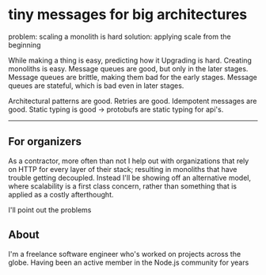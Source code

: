 # tiny messages for big architectures
problem: scaling a monolith is hard
solution: applying scale from the beginning

While making a thing is easy, predicting how it
Upgrading is hard. Creating monoliths is easy. Message queues are good, but
only in the later stages. Message queues are brittle, making them bad for the
early stages. Message queues are stateful, which is bad even in later stages.

Architectural patterns are good. Retries are good. Idempotent messages are
good. Static typing is good -> protobufs are static typing for api's.

-----------------
## For organizers
As a contractor, more often than not I help out with organizations that rely on
HTTP for every layer of their stack; resulting in monoliths that have trouble
getting decoupled. Instead I'll be showing off an alternative model, where
scalability is a first class concern, rather than something that is applied as
a costly afterthought.

I'll point out the problems

## About
I'm a freelance software engineer who's worked on projects across the globe.
Having been an active member in the Node.js community for years
